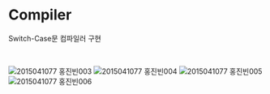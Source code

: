 # Compiler
Switch-Case문 컴파일러 구현

<br>

![2015041077 홍진빈003](https://user-images.githubusercontent.com/43925006/155854240-7c4cf093-cfd4-464d-8334-9565d1d96d17.jpg)
![2015041077 홍진빈004](https://user-images.githubusercontent.com/43925006/155854242-f651c48b-0105-4ee1-ae62-93fdb19474bd.jpg)
![2015041077 홍진빈005](https://user-images.githubusercontent.com/43925006/155854243-acf4d65e-fe93-4b84-b28d-62fa5502f498.jpg)
![2015041077 홍진빈006](https://user-images.githubusercontent.com/43925006/155854245-4bde6bec-6a09-4ea6-ad4e-9795510c65ce.jpg)

